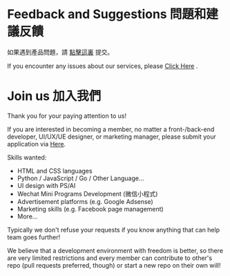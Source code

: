 <h1> Feedback and Suggestions 問題和建議反饋</h1>

如果遇到產品問題，請 [點擊這裏](https://github.com/UMHelper/Feedback-and-Join-Us/issues/new/choose) 提交。

If you encounter any issues about our services, please [Click Here](https://github.com/UMHelper/Feedback-and-Join-Us/issues/new/choose) .


<h1> Join us 加入我們 </h1>

Thank you for your paying attention to us!

If you are interested in becoming a member, no matter a front-/back-end developer, UI/UX/UE designer, or marketing manager, please submit your application via [Here](https://github.com/UMHelper/Feedback-and-Join-Us/issues/new/choose).

Skills wanted:
* HTML and CSS languages
* Python / JavaScript / Go / Other Language...
* UI design with PS/AI
* Wechat Mini Programs Development (微信小程式)
* Advertisement platforms (e.g. Google Adsense)
* Marketing skills (e.g. Facebook page management)
* More...

Typically we don't refuse your requests if you know anything that can help team goes further!

We believe that a development environment with freedom is better, so there are very limited restrictions and every member can contribute to other's repo (pull requests preferred, though) or start a new repo on their own will!
